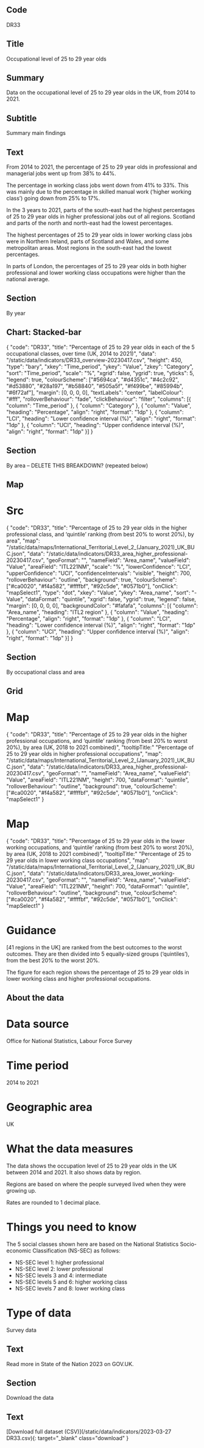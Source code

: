 ## Code
DR33

## Title
Occupational level of 25 to 29 year olds

## Summary
Data on the occupational level of 25 to 29 year olds in the UK, from 2014 to 2021.

## Subtitle
Summary main findings

## Text
From 2014 to 2021, the percentage of 25 to 29 year olds in professional and managerial jobs went up from 38% to 44%.

The percentage in working class jobs went down from 41% to 33%. This was mainly due to the percentage in skilled manual work (‘higher working class’) going down from 25% to 17%.

In the 3 years to 2021, parts of the south-east had the highest percentages of 25 to 29 year olds in higher professional jobs out of all regions. Scotland and parts of the north and north-east had the lowest percentages. 

The highest percentages of 25 to 29 year olds in lower working class jobs were in Northern Ireland, parts of Scotland and Wales, and some metropolitan areas. Most regions in the south-east had the lowest percentages.

In parts of London, the percentages of 25 to 29 year olds in both higher professional and lower working class occupations were higher than the national average.

## Section
By year

## Chart: Stacked-bar
{ "code": "DR33", "title": "Percentage of 25 to 29 year olds in each of the 5 occupational classes, over time (UK, 2014 to 2021)", "data": "/static/data/indicators/DR33_overview-20230417.csv", "height": 450, "type": "bary", "xkey": "Time_period", "ykey": "Value", "zkey": "Category", "sort": "Time_period", "scale": "%", "xgrid": false, "ygrid": true, "yticks": 5, "legend": true, "colourScheme": ["#5694ca", "#d4351c", "#4c2c92", "#d53880", "#28a197", "#b58840", "#505a5f", "#f499be", "#85994b", "#6f72af"], "margin": [0, 0, 0, 0], "textLabels": "center", "labelColour": "#fff", "rolloverBehaviour": "fade", "clickBehaviour": "filter", "columns": [{ "column": "Time_period" }, { "column": "Category" }, { "column": "Value", "heading": "Percentage", "align": "right", "format": "1dp" }, { "column": "LCI", "heading": "Lower confidence interval (%)", "align": "right", "format": "1dp" }, { "column": "UCI", "heading": "Upper confidence interval (%)", "align": "right", "format": "1dp" }] }

## Section
By area – DELETE THIS BREAKDOWN? (repeated below)

## Map
# Src
{ "code": "DR33", "title": "Percentage of 25 to 29 year olds in the higher professional class, and ‘quintile’ ranking (from best 20% to worst 20%), by area", "map": "/static/data/maps/International_Territorial_Level_2_(January_2021)_UK_BUC.json", "data": "/static/data/indicators/DR33_area_higher_professional-20230417.csv", "geoFormat": "", "nameField": "Area_name", "valueField": "Value", "areaField": "ITL221NM", "scale": "%", "lowerConfidence": "LCI", "upperConfidence": "UCI", "confidenceIntervals": "visible", "height": 700, "rolloverBehaviour": "outline", "background": true, "colourScheme": ["#ca0020", "#f4a582", "#ffffbf", "#92c5de", "#0571b0"], "onClick": "mapSelect1", "type": "dot", "xkey": "Value", "ykey": "Area_name", "sort": "-Value", "dataFormat": "quintile", "xgrid": false, "ygrid": true, "legend": false, "margin": [0, 0, 0, 0], "backgroundColor": "#fafafa", "columns": [{ "column": "Area_name", "heading": "ITL2 region" }, { "column": "Value", "heading": "Percentage", "align": "right", "format": "1dp" }, { "column": "LCI", "heading": "Lower confidence interval (%)", "align": "right", "format": "1dp" }, { "column": "UCI", "heading": "Upper confidence interval (%)", "align": "right", "format": "1dp" }] }

## Section
By occupational class and area

## Grid
# Map
{ "code": "DR33", "title": "Percentage of 25 to 29 year olds in the higher professional occupations, and ‘quintile’ ranking (from best 20% to worst 20%), by area (UK, 2018 to 2021 combined)", "tooltipTitle:" "Percentage of 25 to 29 year olds in higher professional occupations",  "map": "/static/data/maps/International_Territorial_Level_2_(January_2021)_UK_BUC.json", "data": "/static/data/indicators/DR33_area_higher_professional-20230417.csv", "geoFormat": "", "nameField": "Area_name", "valueField": "Value", "areaField": "ITL221NM", "height": 700, "dataFormat": "quintile", "rolloverBehaviour": "outline", "background": true, "colourScheme": ["#ca0020", "#f4a582", "#ffffbf", "#92c5de", "#0571b0"], "onClick": "mapSelect1" }

# Map
{ "code": "DR33", "title": "Percentage of 25 to 29 year olds in the lower working occupations, and ‘quintile’ ranking (from best 20% to worst 20%), by area (UK, 2018 to 2021 combined)", "tooltipTitle:" "Percentage of 25 to 29 year olds in lower working class occupations", "map": "/static/data/maps/International_Territorial_Level_2_(January_2021)_UK_BUC.json", "data": "/static/data/indicators/DR33_area_lower_working-20230417.csv", "geoFormat": "", "nameField": "Area_name", "valueField": "Value", "areaField": "ITL221NM", "height": 700, "dataFormat": "quintile", "rolloverBehaviour": "outline", "background": true, "colourScheme": ["#ca0020", "#f4a582", "#ffffbf", "#92c5de", "#0571b0"], "onClick": "mapSelect1" }

# Guidance
[41 regions in the UK] are ranked from the best outcomes to the worst outcomes. They are then divided into 5 equally-sized groups (‘quintiles’), from the best 20% to the worst 20%.

The figure for each region shows the percentage of 25 to 29 year olds in lower working class and higher professional occupations.

## About the data
# Data source
Office for National Statistics, Labour Force Survey

# Time period
2014 to 2021

# Geographic area
UK

# What the data measures
The data shows the occupation level of 25 to 29 year olds in the UK between 2014 and 2021. It also shows data by region.

Regions are based on where the people surveyed lived when they were growing up.

Rates are rounded to 1 decimal place.

# Things you need to know
The 5 social classes shown here are based on the National Statistics Socio-economic Classification (NS-SEC) as follows:

<ul class="govuk-list">
  <li>NS-SEC level 1: higher professional</li>
  <li>NS-SEC level 2: lower professional</li>
  <li>NS-SEC levels 3 and 4: intermediate</li>
  <li>NS-SEC levels 5 and 6: higher working class</li>
  <li>NS-SEC levels 7 and 8: lower working class</li>
</ul>

# Type of data
Survey data

## Text
Read more in State of the Nation 2023 on GOV.UK.

## Section
Download the data

## Text
[Download full dataset (CSV)](/static/data/indicators/2023-03-27 DR33.csv){: target="_blank" class="download" }
